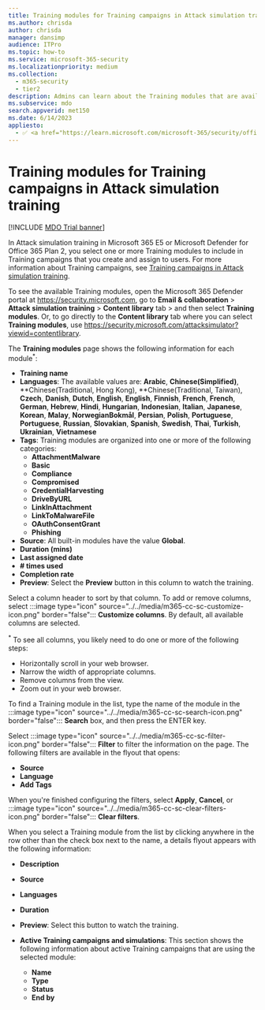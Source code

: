 ```yaml
---
title: Training modules for Training campaigns in Attack simulation training
ms.author: chrisda
author: chrisda
manager: dansimp
audience: ITPro
ms.topic: how-to
ms.service: microsoft-365-security
ms.localizationpriority: medium
ms.collection: 
  - m365-security
  - tier2
description: Admins can learn about the Training modules that are available to use in Training campaigns in Attack simulation training in Microsoft Defender for Office 365 Plan 2.
ms.subservice: mdo
search.appverid: met150
ms.date: 6/14/2023
appliesto:
  - ✅ <a href="https://learn.microsoft.com/microsoft-365/security/office-365-security/microsoft-defender-for-office-365-product-overview" target="_blank">Microsoft Defender for Office 365 plan 2</a>
---
```


# Training modules for Training campaigns in Attack simulation training

[!INCLUDE [MDO Trial banner](../includes/mdo-trial-banner.md)]

In Attack simulation training in Microsoft 365 E5 or Microsoft Defender for Office 365 Plan 2, you select one or more Training modules to include in Training campaigns that you create and assign to users. For more information about Training campaigns, see [Training campaigns in Attack simulation training](attack-simulation-training-training-campaigns.md).

To see the available Training modules, open the Microsoft 365 Defender portal at <https://security.microsoft.com>, go to **Email & collaboration** \> **Attack simulation training** \> **Content library** tab \> and then select **Training modules**. Or, to go directly to the **Content library** tab where you can select **Training modules**, use <https://security.microsoft.com/attacksimulator?viewid=contentlibrary>.

The **Training modules** page shows the following information for each module<sup>\*</sup>:

- **Training name**
- **Languages**: The available values are: **Arabic**, **Chinese(Simplified)**, **Chinese(Traditional, Hong Kong), **Chinese(Traditional, Taiwan), **Czech**, **Danish**, **Dutch**, **English**, **English**, **Finnish**, **French**, **French**, **German**, **Hebrew**, **Hindi**, **Hungarian**, **Indonesian**, **Italian**, **Japanese**, **Korean**, **Malay**, **NorwegianBokmål**, **Persian**, **Polish**, **Portuguese**, **Portuguese**, **Russian**, **Slovakian**, **Spanish**, **Swedish**, **Thai**, **Turkish**, **Ukrainian**, **Vietnamese**
- **Tags**: Training modules are organized into one or more of the following categories:
  - **AttachmentMalware**
  - **Basic**
  - **Compliance**
  - **Compromised**
  - **CredentialHarvesting**
  - **DriveByURL**
  - **LinkInAttachment**
  - **LinkToMalwareFile**
  - **OAuthConsentGrant**
  - **Phishing**
- **Source**: All built-in modules have the value **Global**.
- **Duration (mins)**
- **Last assigned date**
- **# times used**
- **Completion rate**
- **Preview**: Select the **Preview** button in this column to watch the training.

Select a column header to sort by that column. To add or remove columns, select :::image type="icon" source="../../media/m365-cc-sc-customize-icon.png" border="false"::: **Customize columns**. By default, all available columns are selected.

<sup>\*</sup> To see all columns, you likely need to do one or more of the following steps:

- Horizontally scroll in your web browser.
- Narrow the width of appropriate columns.
- Remove columns from the view.
- Zoom out in your web browser.

To find a Training module in the list, type the name of the module in the :::image type="icon" source="../../media/m365-cc-sc-search-icon.png" border="false"::: **Search** box, and then press the ENTER key.

Select :::image type="icon" source="../../media/m365-cc-sc-filter-icon.png" border="false"::: **Filter** to filter the information on the page. The following filters are available in the flyout that opens:

- **Source**
- **Language**
- **Add Tags**

When you're finished configuring the filters, select **Apply**, **Cancel**, or :::image type="icon" source="../../media/m365-cc-sc-clear-filters-icon.png" border="false"::: **Clear filters**.

When you select a Training module from the list by clicking anywhere in the row other than the check box next to the name, a details flyout appears with the following information:

- **Description**
- **Source**
- **Languages**
- **Duration**
- **Preview**: Select this button to watch the training.

- **Active Training campaigns and simulations**: This section shows the following information about active Training campaigns that are using the selected module:
  - **Name**
  - **Type**
  - **Status**
  - **End by**
